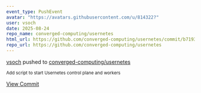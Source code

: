```yaml
---
event_type: PushEvent
avatar: "https://avatars.githubusercontent.com/u/814322?"
user: vsoch
date: 2025-08-24
repo_name: converged-computing/usernetes
html_url: https://github.com/converged-computing/usernetes/commit/b7193b3806f4edea1c50601e3145c5e2cbab0a09
repo_url: https://github.com/converged-computing/usernetes
---
```


<a href='https://github.com/vsoch' target='_blank'>vsoch</a> pushed to <a href='https://github.com/converged-computing/usernetes' target='_blank'>converged-computing/usernetes</a>

<small>Add script to start Usernetes control plane and workers</small>

<a href='https://github.com/converged-computing/usernetes/commit/b7193b3806f4edea1c50601e3145c5e2cbab0a09' target='_blank'>View Commit</a>